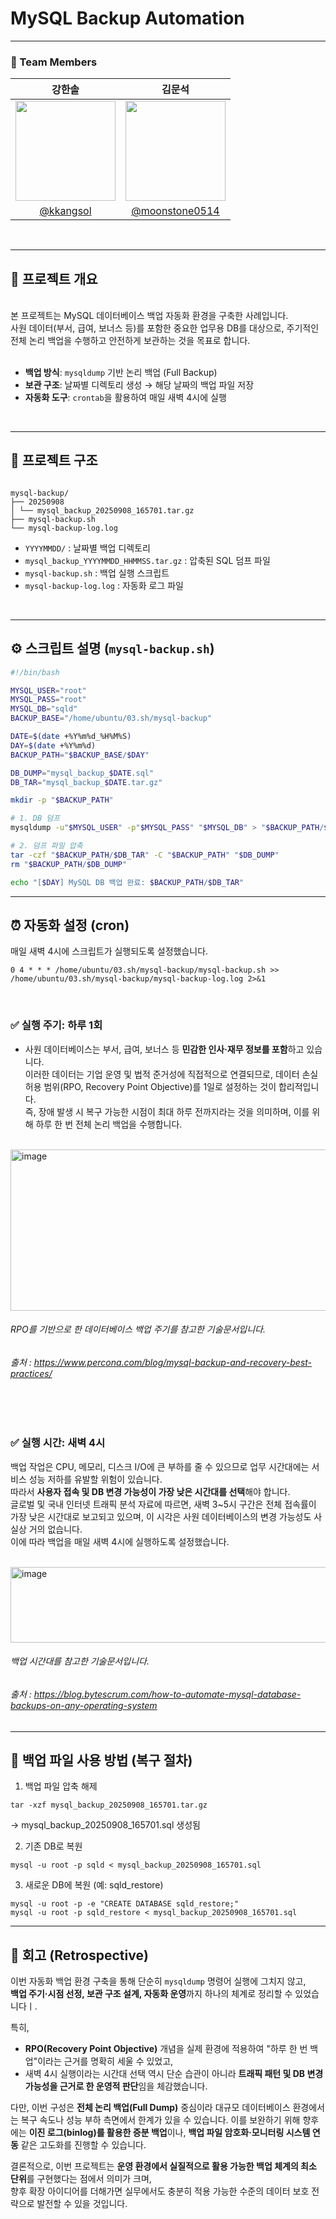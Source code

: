 # MySQL Backup Automation


---


### 👥 Team Members
| 강한솔 | 김문석 |
| :---: | :---: |
| [<img width="160px" src="https://github.com/kkangsol.png" />](https://github.com/kkangsol) | [<img width="160px" src="https://github.com/moonstone0514.png" />](https://github.com/moonstone0514) | 
| [@kkangsol](https://github.com/kkangsol) | [@moonstone0514](https://github.com/moonstone0514) |
<br>

---



## 📌 프로젝트 개요
<br>
본 프로젝트는 MySQL 데이터베이스 백업 자동화 환경을 구축한 사례입니다. <br>
사원 데이터(부서, 급여, 보너스 등)를 포함한 중요한 업무용 DB를 대상으로, 주기적인 전체 논리 백업을 수행하고 안전하게 보관하는 것을 목표로 합니다. <br>

<br>

- **백업 방식**: `mysqldump` 기반 논리 백업 (Full Backup)  
- **보관 구조**: 날짜별 디렉토리 생성 → 해당 날짜의 백업 파일 저장  
- **자동화 도구**: `crontab`을 활용하여 매일 새벽 4시에 실행
<br>

---

## 📂 프로젝트 구조

```

mysql-backup/
├── 20250908
│ └── mysql_backup_20250908_165701.tar.gz
├── mysql-backup.sh
└── mysql-backup-log.log

```



- `YYYYMMDD/` : 날짜별 백업 디렉토리  
- `mysql_backup_YYYYMMDD_HHMMSS.tar.gz` : 압축된 SQL 덤프 파일  
- `mysql-backup.sh` : 백업 실행 스크립트  
- `mysql-backup-log.log` : 자동화 로그 파일

<br>  

---

## ⚙️ 스크립트 설명 (`mysql-backup.sh`)
```bash
#!/bin/bash

MYSQL_USER="root"      
MYSQL_PASS="root"      
MYSQL_DB="sqld"        
BACKUP_BASE="/home/ubuntu/03.sh/mysql-backup"

DATE=$(date +%Y%m%d_%H%M%S)
DAY=$(date +%Y%m%d)
BACKUP_PATH="$BACKUP_BASE/$DAY"

DB_DUMP="mysql_backup_$DATE.sql"
DB_TAR="mysql_backup_$DATE.tar.gz"

mkdir -p "$BACKUP_PATH"

# 1. DB 덤프
mysqldump -u"$MYSQL_USER" -p"$MYSQL_PASS" "$MYSQL_DB" > "$BACKUP_PATH/$DB_DUMP"

# 2. 덤프 파일 압축
tar -czf "$BACKUP_PATH/$DB_TAR" -C "$BACKUP_PATH" "$DB_DUMP"
rm "$BACKUP_PATH/$DB_DUMP"

echo "[$DAY] MySQL DB 백업 완료: $BACKUP_PATH/$DB_TAR"

```


---


## ⏰ 자동화 설정 (cron)

매일 새벽 4시에 스크립트가 실행되도록 설정했습니다.

```cron
0 4 * * * /home/ubuntu/03.sh/mysql-backup/mysql-backup.sh >> /home/ubuntu/03.sh/mysql-backup/mysql-backup-log.log 2>&1
```
<br>

### ✅ 실행 주기: 하루 1회


- 사원 데이터베이스는 부서, 급여, 보너스 등 **민감한 인사·재무 정보를 포함**하고 있습니다. <br>
이러한 데이터는 기업 운영 및 법적 준거성에 직접적으로 연결되므로, 데이터 손실 허용 범위(RPO, Recovery Point Objective)를 1일로 설정하는 것이 합리적입니다. <br>
즉, 장애 발생 시 복구 가능한 시점이 최대 하루 전까지라는 것을 의미하며, 이를 위해 하루 한 번 전체 논리 백업을 수행합니다. <br>

<br>


<img width="1095" height="258" alt="image" src="https://github.com/user-attachments/assets/fc5b154c-7ed2-4605-8b62-07714157724c" />

###### RPO를 기반으로 한 데이터베이스 백업 주기를 참고한 기술문서입니다.

###### 출처 : https://www.percona.com/blog/mysql-backup-and-recovery-best-practices/

<br><br>

### ✅ 실행 시간: 새벽 4시


백업 작업은 CPU, 메모리, 디스크 I/O에 큰 부하를 줄 수 있으므로 업무 시간대에는 서비스 성능 저하를 유발할 위험이 있습니다. <br>
따라서 **사용자 접속 및 DB 변경 가능성이 가장 낮은 시간대를 선택**해야 합니다. <br>
글로벌 및 국내 인터넷 트래픽 분석 자료에 따르면, 새벽 3~5시 구간은 전체 접속률이 가장 낮은 시간대로 보고되고 있으며, 이 시각은 사원 데이터베이스의 변경 가능성도 사실상 거의 없습니다. <br>
이에 따라 백업을 매일 새벽 4시에 실행하도록 설정했습니다. <br>

<br>


<img width="854" height="121" alt="image" src="https://github.com/user-attachments/assets/7ddb727a-e439-4fc6-9edb-e9cf3a7820e1" />

###### 백업 시간대를 참고한 기술문서입니다.

###### 출처 : https://blog.bytescrum.com/how-to-automate-mysql-database-backups-on-any-operating-system

---

## 💾 백업 파일 사용 방법 (복구 절차)

1. 백업 파일 압축 해제

```
tar -xzf mysql_backup_20250908_165701.tar.gz
```

→ mysql_backup_20250908_165701.sql 생성됨

2. 기존 DB로 복원

```
mysql -u root -p sqld < mysql_backup_20250908_165701.sql
```


3. 새로운 DB에 복원 (예: sqld_restore)

```
mysql -u root -p -e "CREATE DATABASE sqld_restore;"
mysql -u root -p sqld_restore < mysql_backup_20250908_165701.sql
```


---


## 📝 회고 (Retrospective)

이번 자동화 백업 환경 구축을 통해 단순히 `mysqldump` 명령어 실행에 그치지 않고,  
**백업 주기·시점 선정, 보관 구조 설계, 자동화 운영**까지 하나의 체계로 정리할 수 있었습니다ㅣ.

특히,  
- **RPO(Recovery Point Objective)** 개념을 실제 환경에 적용하여 "하루 한 번 백업"이라는 근거를 명확히 세울 수 있었고,  
- 새벽 4시 실행이라는 시간대 선택 역시 단순 습관이 아니라 **트래픽 패턴 및 DB 변경 가능성을 근거로 한 운영적 판단**임을 체감했습니다.

다만, 이번 구성은 **전체 논리 백업(Full Dump)** 중심이라 대규모 데이터베이스 환경에서는 복구 속도나 성능 부하 측면에서 한계가 있을 수 있습니다.
이를 보완하기 위해 향후에는 **이진 로그(binlog)를 활용한 증분 백업**이나, **백업 파일 암호화·모니터링 시스템 연동** 같은 고도화를 진행할 수 있습니다.

결론적으로, 이번 프로젝트는 **운영 환경에서 실질적으로 활용 가능한 백업 체계의 최소 단위**를 구현했다는 점에서 의미가 크며,  
향후 확장 아이디어를 더해가면 실무에서도 충분히 적용 가능한 수준의 데이터 보호 전략으로 발전할 수 있을 것입니다.






